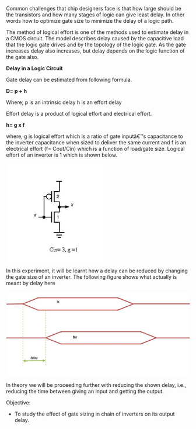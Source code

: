 Common challenges that chip designers face is that how large should be the transistors and how many stages of logic can give least delay. In other words how to optimize gate size to minimize the delay of a logic path.

The method of logical effort is one of the methods used to estimate delay in a CMOS circuit. The model describes delay caused by the capacitive load that the logic gate drives and by the topology of the logic gate. As the gate increases delay also increases, but delay depends on the logic function of the gate also.

**Delay in a Logic Circuit**

Gate delay can be estimated from following formula.

**D= p + h**

Where, p is an intrinsic delay
h is an effort delay

Effort delay is a product of logical effort and electrical effort.

**h= g x f**

where, g is logical effort which is a ratio of gate inputâ€™s capacitance to the inverter capacitance when sized to deliver the same current and f is an electrical effort (f= Cout/Cin) which is a function of load/gate size. Logical effort of an inverter is 1 which is shown below.

<img src="images/gateIntro1.jpg">

In this experiment, it will be learnt how a delay can be reduced by changing the gate size of an inverter. The following figure shows what actually is meant by delay here

<img src="images/dintro.jpg">

In theory we will be proceeding further with reducing the shown delay, i.e., reducing the time between giving an input and getting the output.  

Objective:

- To study the effect of gate sizing in chain of inverters on its output delay.
